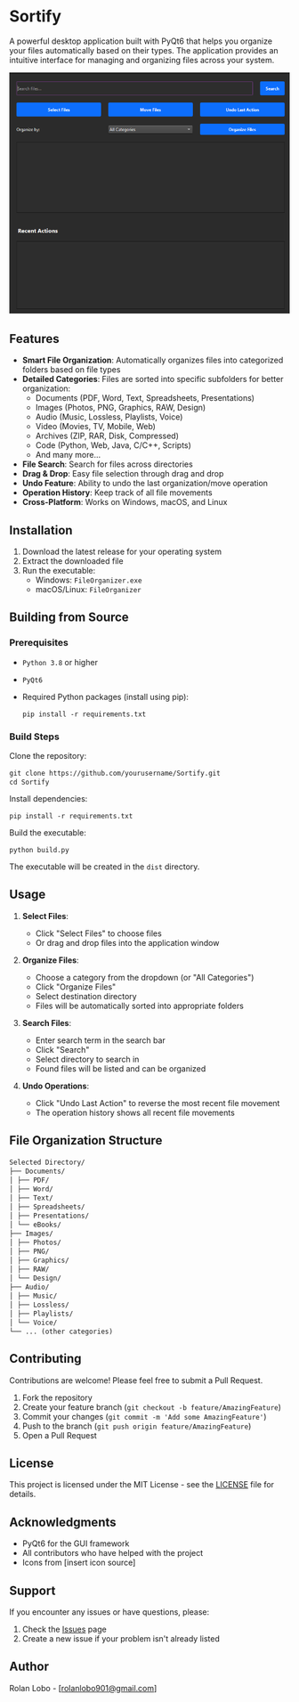 # Sortify

A powerful desktop application built with PyQt6 that helps you organize your files automatically based on their types. The application provides an intuitive interface for managing and organizing files across your system.

![File Organizer Screenshot](screenshots/app_screenshot.png)

## Features

- **Smart File Organization**: Automatically organizes files into categorized folders based on file types
- **Detailed Categories**: Files are sorted into specific subfolders for better organization:
  - Documents (PDF, Word, Text, Spreadsheets, Presentations)
  - Images (Photos, PNG, Graphics, RAW, Design)
  - Audio (Music, Lossless, Playlists, Voice)
  - Video (Movies, TV, Mobile, Web)
  - Archives (ZIP, RAR, Disk, Compressed)
  - Code (Python, Web, Java, C/C++, Scripts)
  - And many more...
- **File Search**: Search for files across directories
- **Drag & Drop**: Easy file selection through drag and drop
- **Undo Feature**: Ability to undo the last organization/move operation
- **Operation History**: Keep track of all file movements
- **Cross-Platform**: Works on Windows, macOS, and Linux

## Installation

1. Download the latest release for your operating system
2. Extract the downloaded file
3. Run the executable:
   - Windows: `FileOrganizer.exe`
   - macOS/Linux: `FileOrganizer`

## Building from Source

### Prerequisites
- `Python 3.8` or higher
- `PyQt6`
- Required Python packages (install using pip):

      pip install -r requirements.txt

### Build Steps
Clone the repository:
   
    git clone https://github.com/yourusername/Sortify.git
    cd Sortify

Install dependencies:

    pip install -r requirements.txt

Build the executable:

    python build.py

The executable will be created in the `dist` directory.

## Usage

1. **Select Files**:
   - Click "Select Files" to choose files
   - Or drag and drop files into the application window

2. **Organize Files**:
   - Choose a category from the dropdown (or "All Categories")
   - Click "Organize Files"
   - Select destination directory
   - Files will be automatically sorted into appropriate folders

3. **Search Files**:
   - Enter search term in the search bar
   - Click "Search"
   - Select directory to search in
   - Found files will be listed and can be organized

4. **Undo Operations**:
   - Click "Undo Last Action" to reverse the most recent file movement
   - The operation history shows all recent file movements

## File Organization Structure
    Selected Directory/
    ├── Documents/
    │ ├── PDF/
    │ ├── Word/
    │ ├── Text/
    │ ├── Spreadsheets/
    │ ├── Presentations/
    │ └── eBooks/
    ├── Images/
    │ ├── Photos/
    │ ├── PNG/
    │ ├── Graphics/
    │ ├── RAW/
    │ └── Design/
    ├── Audio/
    │ ├── Music/
    │ ├── Lossless/
    │ ├── Playlists/
    │ └── Voice/
    └── ... (other categories)

## Contributing

Contributions are welcome! Please feel free to submit a Pull Request.

1. Fork the repository
2. Create your feature branch (`git checkout -b feature/AmazingFeature`)
3. Commit your changes (`git commit -m 'Add some AmazingFeature'`)
4. Push to the branch (`git push origin feature/AmazingFeature`)
5. Open a Pull Request

## License

This project is licensed under the MIT License - see the [LICENSE](LICENSE) file for details.

## Acknowledgments

- PyQt6 for the GUI framework
- All contributors who have helped with the project
- Icons from [insert icon source]

## Support

If you encounter any issues or have questions, please:
1. Check the [Issues](https://github.com/Mrtracker-new/Sortify/issues) page
2. Create a new issue if your problem isn't already listed

## Author

Rolan Lobo - [rolanlobo901@gmail.com]

